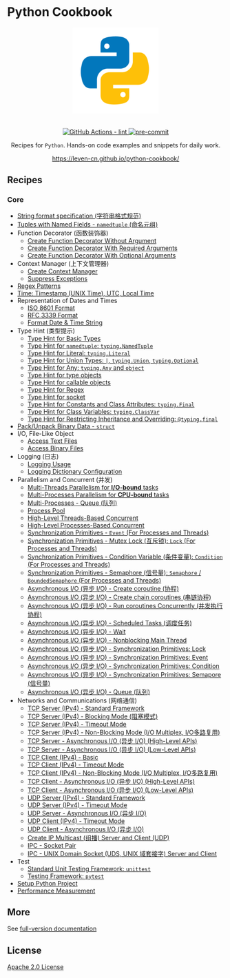 # Python Cookbook

<section align="center">
  <img src="https://raw.githubusercontent.com/leven-cn/python-cookbook/main/.python-logo.png"
    alt="Python Logo" width="200" height="200" title="Python Logo">
  <br><br>
  <p>
    <a href="https://github.com/leven-cn/python-cookbook/actions/workflows/lint.yml">
      <img src="https://github.com/leven-cn/python-cookbook/actions/workflows/lint.yml/badge.svg"
      alt="GitHub Actions - lint" style="max-width:100%;">
    </a>
    <a href="https://github.com/pre-commit/pre-commit">
      <img src="https://img.shields.io/badge/pre--commit-enabled-brightgreen?logo=pre-commit&logoColor=white"
      alt="pre-commit" style="max-width:100%;">
    </a>
  </p>
  <p>Recipes for <code>Python</code>. Hands-on code examples and snippets for daily work.</p>
  <p><a href="https://leven-cn.github.io/python-cookbook/">https://leven-cn.github.io/python-cookbook/</a></p>
</section>

## Recipes

<!-- markdownlint-disable line-length -->

### Core

- [String format specification (字符串格式规范)](https://leven-cn.github.io/python-cookbook/recipes/core/str_fmt_spec)
- [Tuples with Named Fields - `namedtuple` (命名元组)](https://leven-cn.github.io/python-cookbook/recipes/core/namedtuple)
- Function Decorator (函数装饰器)
  - [Create Function Decorator Without Argument](https://leven-cn.github.io/python-cookbook/recipes/core/function_decorator_no_args)
  - [Create Function Decorator With Required Arguments](https://leven-cn.github.io/python-cookbook/recipes/core/function_decorator_args_required)
  - [Create Function Decorator With Optional Arguments](https://leven-cn.github.io/python-cookbook/recipes/core/function_decorator_args_optional)
- Context Manager (上下文管理器)
  - [Create Context Manager](https://leven-cn.github.io/python-cookbook/recipes/core/context_manager)
  - [Suppress Exceptions](https://leven-cn.github.io/python-cookbook/recipes/core/suppress_exceptions)
- [Regex Patterns](https://leven-cn.github.io/python-cookbook/recipes/core/regex_patterns)
- [Time: Timestamp (UNIX Time), UTC, Local Time](https://leven-cn.github.io/python-cookbook/recipes/core/time)
- Representation of Dates and Times
  - [ISO 8601 Format](https://leven-cn.github.io/python-cookbook/recipes/core/datetime_fmt_iso_8601)
  - [RFC 3339 Format](https://leven-cn.github.io/python-cookbook/recipes/core/datetime_fmt_rfc_3339)
  - [Format Date & Time String](https://leven-cn.github.io/python-cookbook/recipes/core/datetime_fmt_str)
- Type Hint (类型提示)
  - [Type Hint for Basic Types](https://leven-cn.github.io/python-cookbook/recipes/core/type_hint_for_basic_type)
  - [Type Hint for `namedtuple`: `typing.NamedTuple`](https://leven-cn.github.io/python-cookbook/recipes/core/type_hint_for_namedtuple)
  - [Type Hint for Literal: `typing.Literal`](https://leven-cn.github.io/python-cookbook/recipes/core/type_hint_for_literal)
  - [Type Hint for Union Types: `|`, `typing.Union`, `typing.Optional`](https://leven-cn.github.io/python-cookbook/recipes/core/type_hint_for_union)
  - [Type Hint for Any: `typing.Any` and `object`](https://leven-cn.github.io/python-cookbook/recipes/core/type_hint_for_any)
  - [Type Hint for type objects](https://leven-cn.github.io/python-cookbook/recipes/core/type_hint_for_type)
  - [Type Hint for callable objects](https://leven-cn.github.io/python-cookbook/recipes/core/type_hint_for_callable)
  - [Type Hint for Regex](https://leven-cn.github.io/python-cookbook/recipes/core/type_hint_for_regex)
  - [Type Hint for socket](https://leven-cn.github.io/python-cookbook/recipes/core/type_hint_for_socket)
  - [Type Hint for Constants and Class Attributes: `typing.Final`](https://leven-cn.github.io/python-cookbook/recipes/core/type_hint_for_constant)
  - [Type Hint for Class Variables: `typing.ClassVar`](https://leven-cn.github.io/python-cookbook/recipes/core/type_hint_for_class_var)
  - [Type Hint for Restricting Inheritance and Overriding: `@typing.final`](https://leven-cn.github.io/python-cookbook/recipes/core/type_hint_for_inheritance)
- [Pack/Unpack Binary Data - `struct`](https://leven-cn.github.io/python-cookbook/recipes/core/struct)
- I/O, File-Like Object
  - [Access Text Files](https://leven-cn.github.io/python-cookbook/recipes/core/text_io)
  - [Access Binary Files](https://leven-cn.github.io/python-cookbook/recipes/core/binary_io)
- Logging (日志)
  - [Logging Usage](https://leven-cn.github.io/python-cookbook/recipes/core/logging_usage)
  - [Logging Dictionary Configuration](https://leven-cn.github.io/python-cookbook/recipes/core/logging_dict_config)
- Parallelism and Concurrent (并发)
  - [Multi-Threads Parallelism for **I/O-bound** tasks](https://leven-cn.github.io/python-cookbook/recipes/core/multi_threads)
  - [Multi-Processes Parallelism for **CPU-bound** tasks](https://leven-cn.github.io/python-cookbook/recipes/core/multi_processes)
  - [Multi-Processes - Queue (队列)](https://leven-cn.github.io/python-cookbook/recipes/core/multi_processes_queue)
  - [Process Pool](https://leven-cn.github.io/python-cookbook/recipes/core/process_pool)
  - [High-Level Threads-Based Concurrent](https://leven-cn.github.io/python-cookbook/recipes/core/concurrent_threads)
  - [High-Level Processes-Based Concurrent](https://leven-cn.github.io/python-cookbook/recipes/core/concurrent_processes)
  - [Synchronization Primitives - `Event` (For Processes and Threads)](https://leven-cn.github.io/python-cookbook/recipes/core/synchronization_event)
  - [Synchronization Primitives - Mutex Lock (互斥锁): `Lock` (For Processes and Threads)](https://leven-cn.github.io/python-cookbook/recipes/core/synchronization_lock)
  - [Synchronization Primitives - Condition Variable (条件变量): `Condition` (For Processes and Threads)](https://leven-cn.github.io/python-cookbook/recipes/core/synchronization_condition)
  - [Synchronization Primitives - Semaphore (信号量): `Semaphore` / `BoundedSemaphore` (For Processes and Threads)](https://leven-cn.github.io/python-cookbook/recipes/core/synchronization_semaphore)
  - [Asynchronous I/O (异步 I/O) - Create coroutine (协程)](https://leven-cn.github.io/python-cookbook/recipes/core/asyncio_coroutine)
  - [Asynchronous I/O (异步 I/O) - Create chain coroutines (串链协程)](https://leven-cn.github.io/python-cookbook/recipes/core/asyncio_coroutine_chain)
  - [Asynchronous I/O (异步 I/O) - Run coroutines Concurrently (并发执行协程)](https://leven-cn.github.io/python-cookbook/recipes/core/asyncio_coroutine_chain)
  - [Asynchronous I/O (异步 I/O) - Scheduled Tasks (调度任务)](https://leven-cn.github.io/python-cookbook/recipes/core/asyncio_schedule)
  - [Asynchronous I/O (异步 I/O) - Wait](https://leven-cn.github.io/python-cookbook/recipes/core/asyncio_wait)
  - [Asynchronous I/O (异步 I/O) - Nonblocking Main Thread](https://leven-cn.github.io/python-cookbook/recipes/core/asyncio_nonblocking)
  - [Asynchronous I/O (异步 I/O) - Synchronization Primitives: Lock](https://leven-cn.github.io/python-cookbook/recipes/core/asyncio_synchronization_lock)
  - [Asynchronous I/O (异步 I/O) - Synchronization Primitives: Event](https://leven-cn.github.io/python-cookbook/recipes/core/asyncio_synchronization_event)
  - [Asynchronous I/O (异步 I/O) - Synchronization Primitives: Condition](https://leven-cn.github.io/python-cookbook/recipes/core/asyncio_synchronization_condition)
  - [Asynchronous I/O (异步 I/O) - Synchronization Primitives: Semapore (信号量)](https://leven-cn.github.io/python-cookbook/recipes/core/asyncio_synchronization_semapore)
  - [Asynchronous I/O (异步 I/O) - Queue (队列)](https://leven-cn.github.io/python-cookbook/recipes/core/asyncio_queue)
- Networks and Communications (网络通信)
  - [TCP Server (IPv4) - Standard Framework](https://leven-cn.github.io/python-cookbook/recipes/core/tcp_server_ipv4_std)
  - [TCP Server (IPv4) - Blocking Mode (阻塞模式)](https://leven-cn.github.io/python-cookbook/recipes/core/tcp_server_ipv4_blocking)
  - [TCP Server (IPv4) - Timeout Mode](https://leven-cn.github.io/python-cookbook/recipes/core/tcp_server_ipv4_timeout)
  - [TCP Server (IPv4) - Non-Blocking Mode (I/O Multiplex, I/O多路复用)](https://leven-cn.github.io/python-cookbook/recipes/core/tcp_server_ipv4_io_multiplex)
  - [TCP Server - Asynchronous I/O (异步 I/O) (High-Level APIs)](https://leven-cn.github.io/python-cookbook/recipes/core/tcp_server_asyncio_high_api)
  - [TCP Server - Asynchronous I/O (异步 I/O) (Low-Level APIs)](https://leven-cn.github.io/python-cookbook/recipes/core/tcp_server_asyncio_low_api)
  - [TCP Client (IPv4) - Basic](https://leven-cn.github.io/python-cookbook/recipes/core/tcp_client_ipv4_basic)
  - [TCP Client (IPv4) - Timeout Mode](https://leven-cn.github.io/python-cookbook/recipes/core/tcp_client_ipv4_timeout)
  - [TCP Client (IPv4) - Non-Blocking Mode (I/O Multiplex, I/O多路复用)](https://leven-cn.github.io/python-cookbook/recipes/core/tcp_client_ipv4_io_multiplex)
  - [TCP Client - Asynchronous I/O (异步 I/O) (High-Level APIs)](https://leven-cn.github.io/python-cookbook/recipes/core/tcp_client_asyncio_high_api)
  - [TCP Client - Asynchronous I/O (异步 I/O) (Low-Level APIs)](https://leven-cn.github.io/python-cookbook/recipes/core/tcp_client_asyncio_low_api)
  - [UDP Server (IPv4) - Standard Framework](https://leven-cn.github.io/python-cookbook/recipes/core/udp_server_ipv4_std)
  - [UDP Server (IPv4) - Timeout Mode](https://leven-cn.github.io/python-cookbook/recipes/core/udp_server_ipv4_timeout)
  - [UDP Server - Asynchronous I/O (异步 I/O)](https://leven-cn.github.io/python-cookbook/recipes/core/udp_server_asyncio)
  - [UDP Client (IPv4) - Timeout Mode](https://leven-cn.github.io/python-cookbook/recipes/core/udp_client_ipv4_timeout)
  - [UDP Client - Asynchronous I/O (异步 I/O)](https://leven-cn.github.io/python-cookbook/recipes/core/udp_client_asyncio)
  - [Create IP Multicast (组播) Server and Client (UDP)](https://leven-cn.github.io/python-cookbook/recipes/core/ip_multicast)
  - [IPC - Socket Pair](https://leven-cn.github.io/python-cookbook/recipes/core/ipc_socketpair)
  - [IPC - UNIX Domain Socket (UDS, UNIX 域套接字) Server and Client](https://leven-cn.github.io/python-cookbook/recipes/core/ipc_unix_domain_socket)
- Test
  - [Standard Unit Testing Framework: `unittest`](https://leven-cn.github.io/python-cookbook/recipes/core/unittest)
  - [Testing Framework: `pytest`](https://leven-cn.github.io/python-cookbook/recipes/core/pytest)
- [Setup Python Project](https://leven-cn.github.io/python-cookbook/recipes/core/python_project)
- [Performance Measurement](https://leven-cn.github.io/python-cookbook/recipes/core/perf)

<!-- markdownlint-enable line-length -->

## More

See [full-version documentation](https://leven-cn.github.io/)

## License

[Apache 2.0 License](https://github.com/leven-cn/python-cookbook/blob/main/LICENSE)
